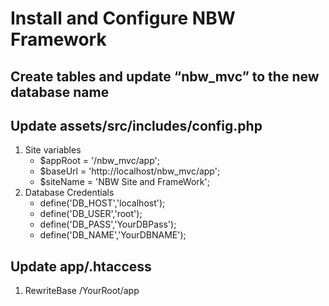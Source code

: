 # Install and Configure NBW Framework

## Create tables and update “nbw_mvc” to the new database name


## Update assets/src/includes/config.php

1. Site variables
	- $appRoot = '/nbw_mvc/app';
	- $baseUrl = 'http://localhost/nbw_mvc/app';
	- $siteName = 'NBW Site and FrameWork';
2. Database Credentials
	- define('DB_HOST','localhost');
	- define('DB_USER','root');
	- define('DB_PASS','YourDBPass');
	- define('DB_NAME','YourDBNAME');


## Update app/.htaccess
1. RewriteBase /YourRoot/app
